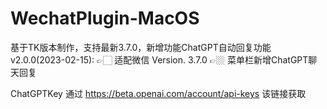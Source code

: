 # WechatPlugin-MacOS
基于TK版本制作，支持最新3.7.0，新增功能ChatGPT自动回复功能
v2.0.0(2023-02-15):
👉🏻  适配微信 Version. 3.7.0
👉🏼  菜单栏新增ChatGPT聊天回复 


ChatGPTKey
通过 https://beta.openai.com/account/api-keys 该链接获取
